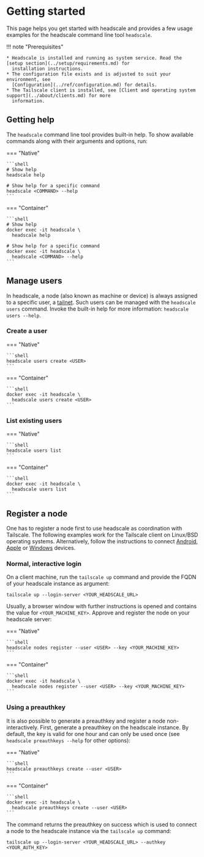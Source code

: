 # Getting started

This page helps you get started with headscale and provides a few usage examples for the headscale command line tool
`headscale`.

!!! note "Prerequisites"

    * Headscale is installed and running as system service. Read the [setup section](../setup/requirements.md) for
      installation instructions.
    * The configuration file exists and is adjusted to suit your environment, see
      [Configuration](../ref/configuration.md) for details.
    * The Tailscale client is installed, see [Client and operating system support](../about/clients.md) for more
      information.

## Getting help

The `headscale` command line tool provides built-in help. To show available commands along with their arguments and
options, run:

=== "Native"

    ```shell
    # Show help
    headscale help

    # Show help for a specific command
    headscale <COMMAND> --help
    ```

=== "Container"

    ```shell
    # Show help
    docker exec -it headscale \
      headscale help

    # Show help for a specific command
    docker exec -it headscale \
      headscale <COMMAND> --help
    ```

## Manage users

In headscale, a node (also known as machine or device) is always assigned to a specific user, a
[tailnet](https://tailscale.com/kb/1136/tailnet/). Such users can be managed with the `headscale users` command. Invoke
the built-in help for more information: `headscale users --help`.

### Create a user

=== "Native"

    ```shell
    headscale users create <USER>
    ```

=== "Container"

    ```shell
    docker exec -it headscale \
      headscale users create <USER>
    ```

### List existing users

=== "Native"

    ```shell
    headscale users list
    ```

=== "Container"

    ```shell
    docker exec -it headscale \
      headscale users list
    ```

## Register a node

One has to register a node first to use headscale as coordination with Tailscale. The following examples work for the
Tailscale client on Linux/BSD operating systems. Alternatively, follow the instructions to connect
[Android](connect/android.md), [Apple](connect/apple.md) or [Windows](connect/windows.md) devices.

### Normal, interactive login

On a client machine, run the `tailscale up` command and provide the FQDN of your headscale instance as argument:

```shell
tailscale up --login-server <YOUR_HEADSCALE_URL>
```

Usually, a browser window with further instructions is opened and contains the value for `<YOUR_MACHINE_KEY>`. Approve
and register the node on your headscale server:

=== "Native"

    ```shell
    headscale nodes register --user <USER> --key <YOUR_MACHINE_KEY>
    ```

=== "Container"

    ```shell
    docker exec -it headscale \
      headscale nodes register --user <USER> --key <YOUR_MACHINE_KEY>
    ```

### Using a preauthkey

It is also possible to generate a preauthkey and register a node non-interactively. First, generate a preauthkey on the
headscale instance. By default, the key is valid for one hour and can only be used once (see `headscale preauthkeys
--help` for other options):

=== "Native"

    ```shell
    headscale preauthkeys create --user <USER>
    ```

=== "Container"

    ```shell
    docker exec -it headscale \
      headscale preauthkeys create --user <USER>
    ```

The command returns the preauthkey on success which is used to connect a node to the headscale instance via the
`tailscale up` command:

```shell
tailscale up --login-server <YOUR_HEADSCALE_URL> --authkey <YOUR_AUTH_KEY>
```
